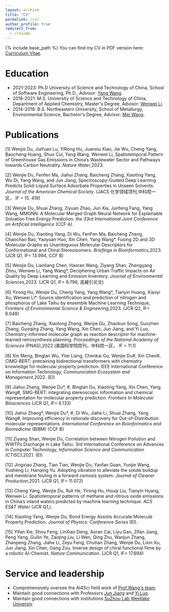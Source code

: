 ```yaml
---
layout: archive
title: "CV"
permalink: /cv/
author_profile: true
redirect_from:
  - /resume
---
```


{% include base_path %}
You can find my CV in PDF version here: [Curriculum Vitae](../assets/Curriculum_Vitae.pdf).

Education
======
* 2021-2023: Ph.D  University of Science and Technology of China, School of Software Engineering, Ph.D., Advisor: [Yang Wang](https://faculty.ustc.edu.cn/wangyang/zh_CN/index.htm).
* 2018-2021: M.S. University of Science and Technology of China, Department of Applied Chemistry, Master's Degree, Advisor: [Wenwei Li](https://team.ustc.edu.cn/wwli/zh_CN/index.htm).
* 2014-2018: B.S. Northeastern University, School of Metallurgy, Environmental Science, Bachelor's Degree, Advisor: [Mei Wang](http://www.som.neu.edu.cn/2019/0118/c8283a202400/page.htm). 

<!--Work experience
======
* Spring 2024: Academic Pages Collaborator
  * Github University
  * Duties includes: Updates and improvements to template
  * Supervisor: The Users

* Fall 2015: Research Assistant
  * Github University
  * Duties included: Merging pull requests
  * Supervisor: Professor Hub

* Summer 2015: Research Assistant
  * Github University
  * Duties included: Tagging issues
  * Supervisor: Professor Git
  
Skills
======
* Skill 1
* Skill 2
  * Sub-skill 2.1
  * Sub-skill 2.2
  * Sub-skill 2.3
* Skill 3-->

Publications
======
[1]	Wenjie Du, JiaYuan Lu, YiRong Hu, Juanxiu Xiao, Jie Wu, Cheng Yang, Baocheng Huang, Shuo Cui, Yang Wang, Wenwei Li, Spatiotemporal Pattern of Greenhouse Gas Emissions in China’s Wastewater Sector and Pathways towards Carbon Neutrality. *Nature Water*,2023. 

[2]	Wenjie Du, Fenfen Ma, Jiahui Zhang, Baicheng Zhang, Xiaoting Yang, Wu Di, Yang Wang, and Jun Jiang, Spectroscopy-Guided Deep Learning Predicts Solid-Liquid Surface Adsorbate Properties in Unseen Solvents. *Journal of the American Chemical Society*. (JACS 化学领域顶刊,中科院一区， IF = 15. 419) 

[3]	Wenjie Du, Shuai Zhang, Ziyuan Zhao, Jun Xia, Junfeng Fang, Yang Wang, MMGNN: A Molecular Merged Graph Neural Network for Explainable Solvation Free Energy Prediction. *the 33rd International Joint Conference on Artificial Intelligence* (CCF A). 

[4]	Wenjie Du, Xiaoting Yang, Di Wu, FenFen Ma, Baicheng Zhang, Chaochao Bao, Yaoyuan Huo, Xin Chen, Yang Wang*. Fusing 2D and 3D Molecular Graphs as Unambiguous Molecular Descriptors for Conformational and Chiral Stereoisomers. *Briefings in Bioinformatics*,2023. (JCR Q1, IF= 13.994, CCF B) 

[5]	Wenjie Du, Lianliang Chen, Haoran Wang, Ziyang Shan, Zhengyang Zhou, Wenwei Li, Yang Wang*, Deciphering Urban Traffic Impacts on Air Quality by Deep Learning and Emission Inventory. *Journal of Environmental Sciences*,2023. (JCR Q1, IF= 6.796, 高被引论文)

[6]	Yirong Hu, Wenjie Du, Cheng Yang, Yang Wang*, Tianyin Huang, Xiaoyi Xu, Wenwei Li*. Source identification and prediction of nitrogen and phosphorus of Lake Taihu by ensemble Machine Learning Technique, *Frontiers of Environmental Science & Engineering*,2023. (JCR Q2, IF= 6.048)

[7]	Baicheng Zhang, Xiaolong Zhang, Wenjie Du, Zhaokun Song, Guozhen Zhang, Guoqing Zhang, Yang Wang, Xin Chen, Jun Jiang, and Yi Luo, Chemistry-informed molecular graph as reaction descriptor for machine-learned retrosynthesis planning. *Proceedings of the National Academy of Sciences* (PNAS),2022.(美国科学院院刊，中科院一区， IF = 11.1)

[8]	Xin Meng, Binglan Wu, Yilei Liang, Chenkai Gu, Wenjie Du#, Xin Chen#, CIMG-BERT: pretraining bidirectional transformers with chemistry knowledge for molecular property prediction. IEEE International Conference on Information Technology, *Communication Ecosystem and Management*,2022. (EI)

[9]	Jiahui Zhang, Wenjie Du*, #, Binglan Gu, Xiaoting Yang, Xin Chen, Yang Wang#, SMG-BERT: integrating stereoscopic information and chemical representation for molecular property prediction. *Frontiers In Molecular Biosciences* (JCR Q1, IF= 6.133)

[10]	Jiahui Zhang*, Wenjie Du*, #, Di Wu, Jiahe Li, Shuai Zhang, Yang Wang#, Improving efficiency in rationale discovery for Out-of-Distribution molecular representations. *International Conference on Bioinformatics and Biomedicine* (BIBM) (CCF B)

[11]	Ziyang Shan, Wenjie Du, Correlation between Nitrogen Pollution and WWTPs Discharge in Lake Taihu. 3rd International Conference on Advances in Computer Technology, *Information Science and Communication (CTISC)*,2021. (EI)

[12]	Jingxiao Zhang, Tian Tian, Wenjie Du, Yanfan Guan, Yunjie Wang, Yusheng Li, Hanqing Yu. Adopting vibration to alleviate the solute buildup and membrane fouling in a forward osmosis system. *Journal of Cleaner Production*,2021. (JCR Q1, IF= 11.072)

[13]	Cheng Yang, Wenjie Du, Ruli He, Yirong Hu, Houqi Liu, Tianyin Huang, Wenwei Li. Spatiotemporal patterns of methane and nitrous oxide emissions in China’s inland waters predicted by machine learning technique. *ACS ES&T Water* (JCR Q1,). 

[14]	Xiaoting Yang, Wenjie Du, Bond Energy Assists Accurate Molecule Property Prediction. *Journal of Physics: Conference Series* (EI).

[15]	Yifan Xie, Shou Feng, LinXiao Deng, Aoran Cai, Liyu Gan, Zifan Jiang, Peng Yang, Guilin Ye, Zaiqing Liu, Li Wen, Qing Zhu, Wanjun Zhang, Zhanpeng Zhang, Jiahe Li, Zeyu Feng, Chutian Zhang, Wenjie Du, Lixin Xu, Jun Jiang, Xin Chen, Gang Zou. Inverse design of chiral functional filme by a robotic AI-Chemist. *Nature Communication*. (JCR Q1, IF= 17.694)






  
<!--Talks
======
  <ul>{% for post in site.talks reversed %}
    {% include archive-single-talk-cv.html  %}
  {% endfor %}</ul>
  
Teaching
======
  <ul>{% for post in site.teaching reversed %}
    {% include archive-single-cv.html %}
  {% endfor %}</ul>-->
  
Service and leadership
======
* Comprehensively oversee the AI4Sci field work of [Prof.Wang's team](https://cs.ustc.edu.cn/2020/0906/c23239a460136/page.htm).
* Maintain good connections with Professors [Jun Jiang](https://faculty.ustc.edu.cn/jiangjun1/zh_CN/index.htm) and [Yi Luo](https://faculty.ustc.edu.cn/luoyi/zh_CN/index.htm).
* Maintain good connections with institutions [SuZhou Lab](https://www.szlab.ac.cn/),[Westlake Universiy](https://www.westlake.edu.cn/).
  

